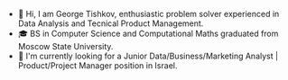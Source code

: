 - 👋 Hi, I am George Tishkov, enthusiastic problem solver experienced in Data Analysis and Tecnical Product Management.
- 🎓 BS in Computer Science and Computational Maths graduated from Moscow State University.
- 👀 I'm currently looking for a Junior Data/Business/Marketing Analyst | Product/Project Manager position in Israel.

<!---
trekol1/trekol1 is a ✨ special ✨ repository because its `README.md` (this file) appears on your GitHub profile.
You can click the Preview link to take a look at your changes.
--->
